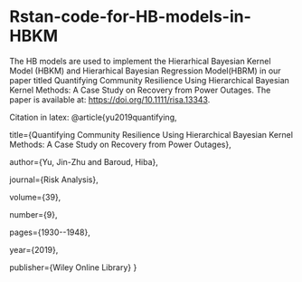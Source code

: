 # Rstan-code-for-HB-models-in-HBKM
The HB models are used to implement the Hierarhical Bayesian Kernel Model (HBKM) and Hierarhical Bayesian Regression Model(HBRM)
in our paper titled Quantifying Community Resilience Using Hierarchical Bayesian Kernel Methods: A Case Study on Recovery from Power Outages. The paper is available at: https://doi.org/10.1111/risa.13343.

Citation in latex:
@article{yu2019quantifying,

  title={Quantifying Community Resilience Using Hierarchical Bayesian Kernel Methods: A Case Study on Recovery from Power Outages},
  
  author={Yu, Jin-Zhu and Baroud, Hiba},
  
  journal={Risk Analysis},
  
  volume={39},
  
  number={9},
  
  pages={1930--1948},
  
  year={2019},
  
  publisher={Wiley Online Library}
}


